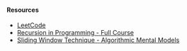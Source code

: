 #### Resources 

- [LeetCode](https://leetcode.com/)
- [Recursion in Programming - Full Course](https://www.youtube.com/watch?v=IJDJ0kBx2LM)
- [Sliding Window Technique - Algorithmic Mental Models](https://www.youtube.com/watch?v=MK-NZ4hN7rs)

